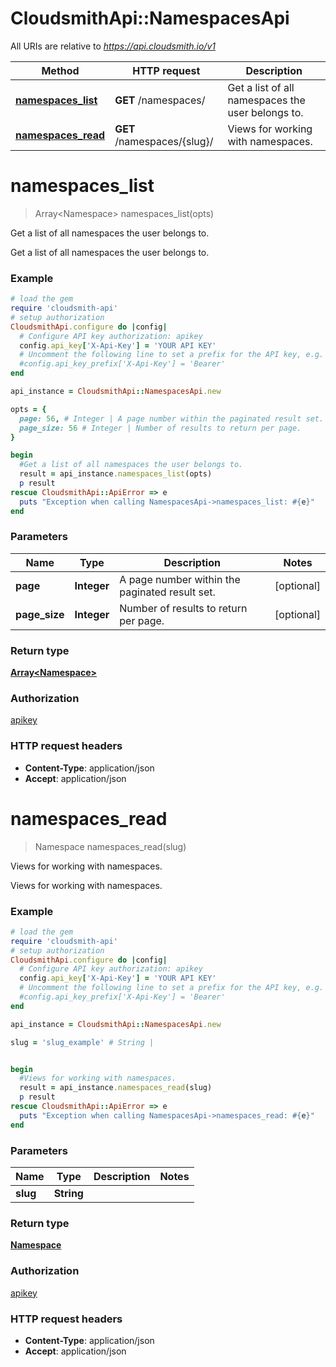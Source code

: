 # CloudsmithApi::NamespacesApi

All URIs are relative to *https://api.cloudsmith.io/v1*

Method | HTTP request | Description
------------- | ------------- | -------------
[**namespaces_list**](NamespacesApi.md#namespaces_list) | **GET** /namespaces/ | Get a list of all namespaces the user belongs to.
[**namespaces_read**](NamespacesApi.md#namespaces_read) | **GET** /namespaces/{slug}/ | Views for working with namespaces.


# **namespaces_list**
> Array&lt;Namespace&gt; namespaces_list(opts)

Get a list of all namespaces the user belongs to.

Get a list of all namespaces the user belongs to.

### Example
```ruby
# load the gem
require 'cloudsmith-api'
# setup authorization
CloudsmithApi.configure do |config|
  # Configure API key authorization: apikey
  config.api_key['X-Api-Key'] = 'YOUR API KEY'
  # Uncomment the following line to set a prefix for the API key, e.g. 'Bearer' (defaults to nil)
  #config.api_key_prefix['X-Api-Key'] = 'Bearer'
end

api_instance = CloudsmithApi::NamespacesApi.new

opts = { 
  page: 56, # Integer | A page number within the paginated result set.
  page_size: 56 # Integer | Number of results to return per page.
}

begin
  #Get a list of all namespaces the user belongs to.
  result = api_instance.namespaces_list(opts)
  p result
rescue CloudsmithApi::ApiError => e
  puts "Exception when calling NamespacesApi->namespaces_list: #{e}"
end
```

### Parameters

Name | Type | Description  | Notes
------------- | ------------- | ------------- | -------------
 **page** | **Integer**| A page number within the paginated result set. | [optional] 
 **page_size** | **Integer**| Number of results to return per page. | [optional] 

### Return type

[**Array&lt;Namespace&gt;**](Namespace.md)

### Authorization

[apikey](../README.md#apikey)

### HTTP request headers

 - **Content-Type**: application/json
 - **Accept**: application/json



# **namespaces_read**
> Namespace namespaces_read(slug)

Views for working with namespaces.

Views for working with namespaces.

### Example
```ruby
# load the gem
require 'cloudsmith-api'
# setup authorization
CloudsmithApi.configure do |config|
  # Configure API key authorization: apikey
  config.api_key['X-Api-Key'] = 'YOUR API KEY'
  # Uncomment the following line to set a prefix for the API key, e.g. 'Bearer' (defaults to nil)
  #config.api_key_prefix['X-Api-Key'] = 'Bearer'
end

api_instance = CloudsmithApi::NamespacesApi.new

slug = 'slug_example' # String | 


begin
  #Views for working with namespaces.
  result = api_instance.namespaces_read(slug)
  p result
rescue CloudsmithApi::ApiError => e
  puts "Exception when calling NamespacesApi->namespaces_read: #{e}"
end
```

### Parameters

Name | Type | Description  | Notes
------------- | ------------- | ------------- | -------------
 **slug** | **String**|  | 

### Return type

[**Namespace**](Namespace.md)

### Authorization

[apikey](../README.md#apikey)

### HTTP request headers

 - **Content-Type**: application/json
 - **Accept**: application/json



